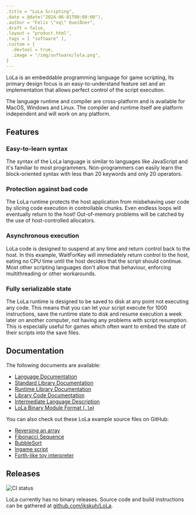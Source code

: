 ```yaml
---
.title = "LoLa Scripting",
.date = @date("2024-06-01T00:00:00"),
.author = "Felix \"xq\" Queißner",
.draft = false,
.layout = "product.html",
.tags = [ "software" ],
.custom = {
  .devtool = true,
  .image = "/img/software/lola.png",
}
---
```


LoLa is an embeddable programming language for game scripting,
Its primary design focus is an easy-to-understand feature set and an implementation that allows perfect control of the script execution.

The language runtime and compiler are cross-platform and is available for MacOS, Windows and Linux. The compiler and runtime itself are platform independent and will work on any platform.

## Features

### Easy-to-learn syntax

The syntax of the LoLa language is similar to languages like JavaScript and it's familiar to most programmers.
Non-programmers can easily learn the block-oriented syntax with less than 20 keywords and only 20 operators.

### Protection against bad code

The LoLa runtime protects the host application from misbehaving user code by slicing code execution in controllable chunks.
Even endless loops will eventually return to the host! Out-of-memory problems will be catched by the use of host-controlled allocators.

### Asynchronous execution

LoLa code is designed to suspend at any time and return control back to the host. In this example, WaitForKey will immediately return control to the host, eating no CPU time until the host decides that the script should continue.
Most other scripting languages don't allow that behaviour, enforcing multithreading or other workarounds.

### Fully serializable state

The LoLa runtime is designed to be saved to disk at any point not executing any code. This means that you can let your script execute for 1000 instructions, save the runtime state to disk and resume execution a week later on another computer, not having any problems with script resumption. This is especially useful for games which often want to embed the state of their scripts into the save files.

## Documentation

The following documents are available:

* [Language Documentation](https://lola.random-projects.net/docs/language.htm)
* [Standard Library Documentation](https://lola.random-projects.net/docs/standard-library.htm)
* [Runtime Library Documentation](https://lola.random-projects.net/docs/runtime-library.htm)
* [Library Code Documentation](https://lola.random-projects.net/docs/index.html#root)
* [Intermediate Language Description](https://lola.random-projects.net/docs/intermediate-language.htm)
* [LoLa Binary Module Format (`.lm`)](https://lola.random-projects.net/docs/module-binary.htm)

You can also check out these LoLa example source files on GitHub:

* [Reversing an array](https://github.com/ikskuh/LoLa/blob/master/examples/lola/reverse-array.lola)
* [Fibonacci Sequence](https://github.com/ikskuh/LoLa/blob/master/examples/lola/fib-iterative.lola)
* [BubbleSort](https://github.com/ikskuh/LoLa/blob/master/examples/lola/bubble-sort.lola)
* [Ingame script](https://github.com/ikskuh/LoLa/blob/master/examples/lola/game-code.lola)
* [Forth-like toy interpreter](https://github.ikskuh/MasterQ32/LoLa/blob/master/examples/lola/forth.lola)

## Releases

![CI status](https://github.com/MasterQ32/LoLa/workflows/Build/badge.svg)

LoLa currently has no binary releases. Source code and build instructions can be gathered at [github.com/ikskuh/LoLa](//github.com/ikskuh/LoLa).
